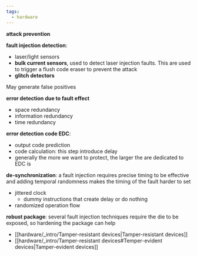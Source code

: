 ```yaml
---
tags:
  - hardware
---
```


**attack prevention**

**fault injection detection**: 
- laser/light sensors
- **bulk current sensors**, used to detect laser injection faults. This are used to trigger a flush code eraser to prevent the attack
- **glitch detectors**

May generate false positives


**error detection due to fault effect**
- space redundancy
- information redundancy
- time redundancy

**error detection code EDC**: 
- output code prediction
- code calculation: this step introduce delay
- generally the more we want to protect, the larger the are dedicated to EDC is



**de-synchronization**: a fault injection requires precise timing to be effective and adding temporal randomness makes the timing of the fault harder to set
- jittered clock
	- dummy instructions that create delay or do nothing
- randomized operation flow


**robust package**: several fault injection techniques require the die to be exposed, so hardening the package can help
- [[hardware/_intro/Tamper-resistant devices|Tamper-resistant devices]]
- [[hardware/_intro/Tamper-resistant devices#Temper-evident devices|Tamper-evident devices]]
